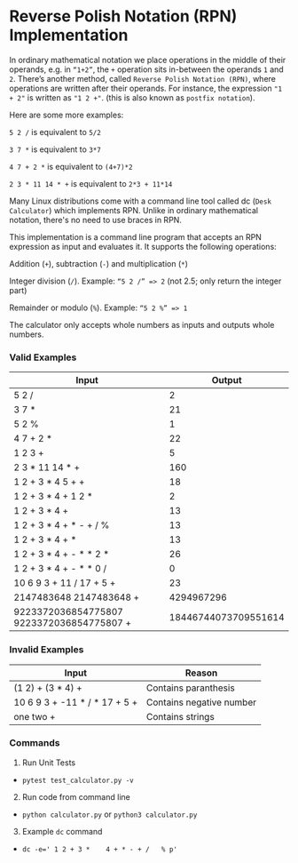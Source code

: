 # Reverse Polish Notation (RPN) Implementation

In ordinary mathematical notation we place operations in the middle of their operands, e.g. in `“1+2”`, the `+` operation sits in-between the operands `1` and `2`. There’s another method, called `Reverse Polish Notation (RPN)`, where operations are written after their operands. For instance, the expression `"1 + 2"` is written as `"1 2 +"`. (this is also known as `postfix notation`).

Here are some more examples:

`5 2 /` is equivalent to `5/2`

`3 7 *` is equivalent to `3*7`

`4 7 + 2 *` is equivalent to `(4+7)*2`

`2 3 * 11 14 * +` is equivalent to `2*3 + 11*14`


Many Linux distributions come with a command line tool called dc (`Desk Calculator`) which implements RPN. Unlike in ordinary mathematical notation, there's no need to use braces in RPN.

This implementation is a command line program that accepts an RPN expression as input and evaluates it. It supports the following operations:

Addition (`+`), subtraction (`-`) and multiplication (`*`)

Integer division (`/`). Example: `“5 2 /” => 2` (not 2.5; only return the integer part)

Remainder or modulo (`%`). Example: `“5 2 %” => 1`

The calculator only accepts whole numbers as inputs and outputs whole numbers.

### Valid Examples

| Input        | Output |
|--------------|--------|
 | 5 2 / | 2 |
 | 3 7 * | 21 |
 | 5 2 % | 1 |
 | 4 7 + 2 * | 22 |
 | 1 2 3 + | 5 |
 | 2 3 * 11 14 * + | 160 |
 | 1 2 + 3 * 4 5 + + | 18 |
 | 1 2 + 3 * 4 + 1 2 * | 2 |
 | 1 2 + 3 * 4 + | 13 |
 | 1 2 + 3 *    4 + * - + /   % | 13 |
 | 1 2 + 3 * 4 + * | 13 |
 | 1 2 + 3 * 4 + - * * 2 *  | 26 |
 | 1 2 + 3 * 4 + - * * 0 /  | 0 |
 | 10 6 9 3 + 11 / 17 + 5 + | 23 |
 | 2147483648 2147483648 + | 4294967296 |
 | 9223372036854775807 9223372036854775807 + | 18446744073709551614 |


### Invalid Examples

| Input        | Reason |
|--------------|--------|
| (1 2) + (3 * 4) + | Contains paranthesis |
 | 10 6 9 3 + -11 * / * 17 + 5 + | Contains negative number |
 | one two + | Contains strings |

### Commands

1. Run Unit Tests
   
  - `pytest test_calculator.py -v`  

2. Run code from command line
 
  - `python calculator.py` or `python3 calculator.py`

3. Example `dc` command

  - `dc -e=' 1 2 + 3 *    4 + * - + /   % p'`
